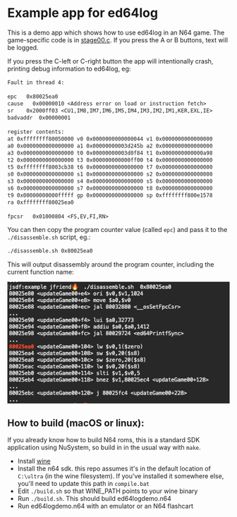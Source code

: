 # Example app for ed64log

This is a demo app which shows how to use ed64log in an N64 game. The game-specific code is in [stage00.c](stage00.c). If you press the A or B buttons, text will be logged.

If you press the C-left or C-right button the app will intentionally crash, printing debug information to ed64log, eg:

```
Fault in thread 4:

epc   0x80025ea0
cause   0x00000010 <Address error on load or instruction fetch>
sr    0x2000ff03 <CU1,IM8,IM7,IM6,IM5,IM4,IM3,IM2,IM1,KER,EXL,IE>
badvaddr  0x00000001

register contents:
at 0xffffffff80050000 v0 0x0000000000000044 v1 0x0000000000000000
a0 0x0000000000000000 a1 0x00000000003d245b a2 0x0000000000000000
a3 0x0000000000000000 t0 0x00000000003d0f84 t1 0x0000000000000a98
t2 0x0000000000000000 t3 0x000000000000ff00 t4 0x0000000000000000
t5 0xffffffff8003cb38 t6 0x0000000000000000 t7 0x0000000000000000
s0 0x0000000000000000 s1 0x0000000000000000 s2 0x0000000000000000
s3 0x0000000000000000 s4 0x0000000000000000 s5 0x0000000000000000
s6 0x0000000000000000 s7 0x0000000000000000 t8 0x0000000000000000
t9 0x00000000000fffff gp 0x0000000000000000 sp 0xffffffff800e1578
ra 0xffffffff80025ea0

fpcsr   0x01000804 <FS,EV,FI,RN>
```

You can then copy the program counter value (called `epc`) and pass it to the `./disassemble.sh` script, eg.:

```bash
./disassemble.sh 0x80025ea0
```

This will output disassembly around the program counter, including the current function name:

![disassembly screenshot](disassembly.png)
 
## How to build (macOS or linux):

If you already know how to build N64 roms, this is a standard SDK application using NuSystem, so build in in the usual way with `make`.


- Install [wine](https://www.winehq.org/)
- Install the n64 sdk. this repo assumes it's in the default location of `C:\ultra` (in the wine filesystem). If you've installed it somewhere else, you'll need to update this path in `compile.bat`
- Edit `./build.sh` so that WINE_PATH points to your wine binary
- Run `./build.sh`. This should build ed64logdemo.n64
- Run ed64logdemo.n64 with an emulator or an N64 flashcart

